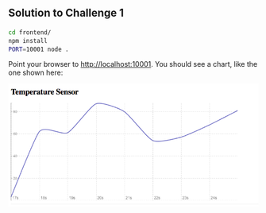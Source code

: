 ## Solution to Challenge 1

```sh
cd frontend/
npm install
PORT=10001 node .
```

Point your browser to [http://localhost:10001](). You should see a chart, like the one shown here:

![image](../images/frontend.png)

